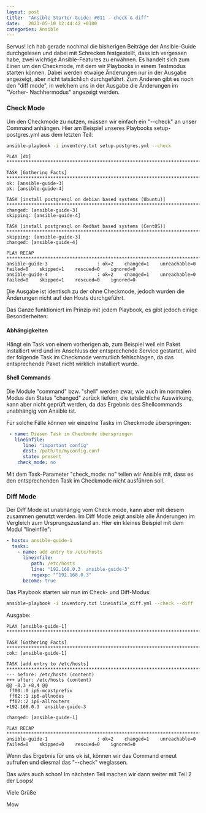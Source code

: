 ```yaml
---
layout: post
title:  "Ansible Starter-Guide: #011 - check & diff"
date:   2021-05-10 12:44:42 +0100
categories: Ansible
---
```


Servus! Ich hab gerade nochmal die bisherigen Beiträge der Ansible-Guide durchgelesen und dabei mit Schrecken festgestellt, dass ich vergessen habe,
zwei wichtige Ansible-Features zu erwähnen. Es handelt sich zum Einen um den Checkmode, mit dem wir Playbooks in einem Testmodus starten können. Dabei werden etwaige Änderungen nur in der Ausgabe angezeigt, aber nicht tatsächlich durchgeführt. Zum Anderen gibt es noch den "diff mode", in welchem uns in der Ausgabe die Änderungen im "Vorher- Nachhermodus" angezeigt werden.

### Check Mode

Um den Checkmode zu nutzen, müssen wir einfach ein "--check" an unser Command anhängen. Hier am Beispiel unseres Playbooks setup-postgres.yml aus dem letzten
Teil:

```bash
ansible-playbook -i inventory.txt setup-postgres.yml --check
```
```
PLAY [db] ********************************************************************************************************************************************************

TASK [Gathering Facts] **************************************************************************************************************************************************
ok: [ansible-guide-3]
ok: [ansible-guide-4]

TASK [install postgresql on debian based systems (Ubuntu)] **************************************************************************************************************
changed: [ansible-guide-3]
skipping: [ansible-guide-4]

TASK [install postgresql on Redhat based systems (CentOS)] **************************************************************************************************************
skipping: [ansible-guide-3]
changed: [ansible-guide-4]

PLAY RECAP **************************************************************************************************************************************************************
ansible-guide-3                  : ok=2    changed=1    unreachable=0    failed=0    skipped=1    rescued=0    ignored=0 
ansible-guide-4                  : ok=2    changed=1    unreachable=0    failed=0    skipped=1    rescued=0    ignored=0 
```       

<!-- excerpt-end -->

Die Ausgabe ist identisch zu der ohne Checkmode, jedoch wurden die Änderungen nicht auf den Hosts durchgeführt. 

Das Ganze funktioniert im Prinzip mit jedem Playbook, es gibt jedoch einige Besonderheiten:

#### Abhängigkeiten
Hängt ein Task von einem vorherigen ab, zum Beispiel weil ein Paket installiert wird und im Anschluss der entsprechende Service gestartet, wird der folgende Task im Checkmode 
vermutlich fehlschlagen, da das entsprechende Paket nicht wirklich installiert wurde. 

#### Shell Commands
Die Module "command" bzw. "shell" werden zwar, wie auch im normalen Modus den Status "changed" zurück liefern, die tatsächliche Auswirkung, kann aber nicht geprüft werden,
da das Ergebnis des Shellcommands unabhängig von Ansible ist.

Für solche Fälle können wir einzelne Tasks im Checkmode überspringen:

```yaml
 - name: Diesen Task im Checkmode überspringen
   lineinfile:
      line: "important config"
      dest: /path/to/myconfig.conf
      state: present
    check_mode: no
```

Mit dem Task-Parameter "check_mode: no" teilen wir Ansible mit, dass es den entsprechenden Task im Checkmode nicht ausführen soll.

### Diff Mode

Der Diff Mode ist unabhängig vom Check mode, kann aber mit diesem zusammen genutzt werden. Im Diff Mode zeigt ansible alle Änderungen im Vergleich zum 
Ursprungszustand an. Hier ein kleines Beispiel mit dem Modul "lineinfile":

```yaml
- hosts: ansible-guide-1
  tasks:
    - name: add entry to /etc/hosts
      lineinfile:
         path: /etc/hosts
         line: "192.168.0.3  ansible-guide-3"
         regexp: "^192.168.0.3"
      become: true
```

Das Playbook starten wir nun im Check- und Diff-Modus:
```bash
ansible-playbook -i inventory.txt lineinfile_diff.yml --check --diff
```
Ausgabe:
```
PLAY [ansible-guide-1] ******************************************************************************************************************

TASK [Gathering Facts] ************************************************************************************************************
cok: [ansible-guide-1]

TASK [add entry to /etc/hosts] ****************************************************************************************************
--- before: /etc/hosts (content)
+++ after: /etc/hosts (content)
@@ -8,3 +8,4 @@
 ff00::0 ip6-mcastprefix
 ff02::1 ip6-allnodes
 ff02::2 ip6-allrouters
+192.168.0.3  ansible-guide-3

changed: [ansible-guide-1]

PLAY RECAP ************************************************************************************************************************
ansible-guide-1                  : ok=2    changed=1    unreachable=0    failed=0    skipped=0    rescued=0    ignored=0   
```

Wenn das Ergebnis für uns ok ist, können wir das Command erneut aufrufen und diesmal das "--check" weglassen.

Das wärs auch schon! Im nächsten Teil machen wir dann weiter mit Teil 2 der Loops!

Viele Grüße

Mow

 
